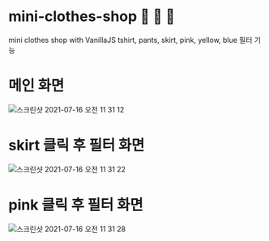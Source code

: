 # mini-clothes-shop 👕 👚 👖
mini clothes shop with VanillaJS
tshirt, pants, skirt, pink, yellow, blue 필터 기능
# 메인 화면
![스크린샷 2021-07-16 오전 11 31 12](https://user-images.githubusercontent.com/22606199/125883131-865ee652-7ee1-44bd-bf4e-21680e092b68.png)
# skirt 클릭 후 필터 화면
![스크린샷 2021-07-16 오전 11 31 22](https://user-images.githubusercontent.com/22606199/125883129-5b934b8c-d7f3-4f26-af91-6419272f26bf.png)
# pink 클릭 후 필터 화면
![스크린샷 2021-07-16 오전 11 31 28](https://user-images.githubusercontent.com/22606199/125883125-4c887369-4a8a-4f95-bbb0-035ceda66c76.png)
